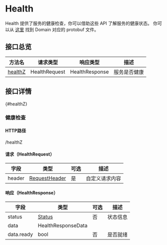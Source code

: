 # Health

Health 提供了服务的健康检查，你可以借助这些 API 了解服务的健康状态。
你可以从 [这里](https://github.com/secretflow/kuscia/tree/main/proto/api/v1alpha1/kusciaapi/health.proto) 找到 Domain 对应的 protobuf 文件。

## 接口总览

| 方法名                 | 请求类型          | 响应类型           | 描述     |
|---------------------|---------------|----------------|--------|
| [healthZ](#healthZ) | HealthRequest | HealthResponse | 服务是否健康 |

## 接口详情

{#healthZ}

### 健康检查

#### HTTP路径
/healthZ

#### 请求（HealthRequest）

| 字段     | 类型                                            | 可选 | 描述      |
|--------|-----------------------------------------------|----|---------|
| header | [RequestHeader](summary_cn.md#request-header) | 是  | 自定义请求内容 |

#### 响应（HealthResponse）

| 字段         | 类型                             | 可选 | 描述   |
|------------|--------------------------------|----|------|
| status     | [Status](summary_cn.md#status) | 否  | 状态信息 |
| data       | HealthResponseData             |    |      |
| data.ready | bool                           | 否  | 是否就绪 |

